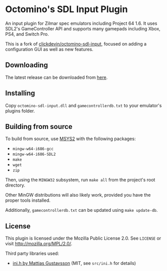 Octomino's SDL Input Plugin
===========================
An input plugin for Zilmar spec emulators including Project 64 1.6. It 
uses SDL2's GameController API and supports many gamepads including Xbox, 
PS4, and Switch Pro.

This is a fork of [clickdevin/octomino-sdl-input](https://github.com/clickdevin/octomino-sdl-input), focused on adding a configuration GUI as well as new features.

Downloading
-----------
The latest release can be downloaded from 
[here](https://github.com/wermipls/octomino-sdl-input/releases).

Installing
----------
Copy `octomino-sdl-input.dll` and `gamecontrollerdb.txt` to your 
emulator's plugins folder.

Building from source
--------------------
To build from source, use [MSYS2](https://www.msys2.org/) with the 
following packages:
 - `mingw-w64-i686-gcc`
 - `mingw-w64-i686-SDL2`
 - `make`
 - `wget`
 - `zip`

Then, using the `MINGW32` subsystem, run `make all` from the project's 
root directory.

Other MinGW distributions will also likely work, provided you have the 
proper tools installed.

Additionally, `gamecontrollerdb.txt` can be updated using `make update-db`.

License
-------
This plugin is licensed under the Mozilla Public License 2.0. See 
`LICENSE` or visit <http://mozilla.org/MPL/2.0/>.

Third party libraries used:
* [ini.h by Mattias Gustavsson](https://github.com/mattiasgustavsson/libs/blob/main/ini.h) (MIT, see `src/ini.h` for details)
